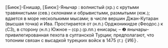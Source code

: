 ---
---

⟦Биюк⟧-Енишар, ⟦Биюк⟧-Янычар
: волнистый ⦅хр.⦆ с крутыми травянистыми ⦅сев.⦆ склонами и обрывистыми, размытыми ⦅юж.⦆; вдается в море несколькими мысами; в числе вершин Джан-Кутаран (высшая точка) и Ива. Простирается от ⦅н.п.⦆ Орджоникидзе ⦅Феодос.⦆ к ⦅СЗ⦆, в сторону ⦅н.п.⦆ Южное – ⦅ср.⦆ ⦅р.пл.⦆ енисары; – ❷ янычары–привилегированная пехота в султанской Турции; предполагают, что топоним связан с высадкой турецких войск в 1475 ⦅г.⦆ ⦃И6⦄.
